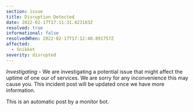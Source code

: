 ```yaml
---
section: issue
title: Disruption Detected
date: 2022-02-17T17:11:31.423183Z
resolved: true
informational: false
resolvedWhen: 2022-02-17T17:12:40.891757Z
affected:
  - Snikket
severity: disrupted
---
```

*Investigating* - We are investigating a potential issue that might affect the uptime of one our of services. We are sorry for any inconvenience this may cause you. This incident post will be updated once we have more information.

This is an automatic post by a monitor bot.
        